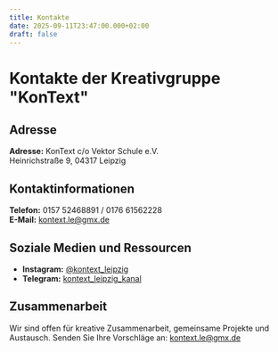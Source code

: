 ```yaml
---
title: Kontakte
date: 2025-09-11T23:47:00.000+02:00
draft: false
---
```

# Kontakte der Kreativgruppe "KonText"

## Adresse

**Adresse:** KonText c/o Vektor Schule e.V.  
Heinrichstraße 9, 04317 Leipzig

## Kontaktinformationen

**Telefon:** 0157 52468891 / 0176 61562228  
**E-Mail:** kontext.le@gmx.de  

## Soziale Medien und Ressourcen

* **Instagram:** [@kontext_leipzig](https://instagram.com/kontext_theater)
* **Telegram:** [kontext_leipzig_kanal](https://t.me/kontext_news)

## Zusammenarbeit

Wir sind offen für kreative Zusammenarbeit, gemeinsame Projekte und Austausch. Senden Sie Ihre Vorschläge an: kontext.le@gmx.de
